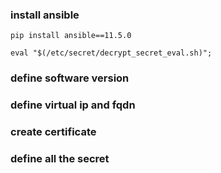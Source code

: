 ### install ansible
```
pip install ansible==11.5.0

eval "$(/etc/secret/decrypt_secret_eval.sh)"; 
```

### define software version


### define virtual ip and fqdn

### create certificate 


### define all the secret
